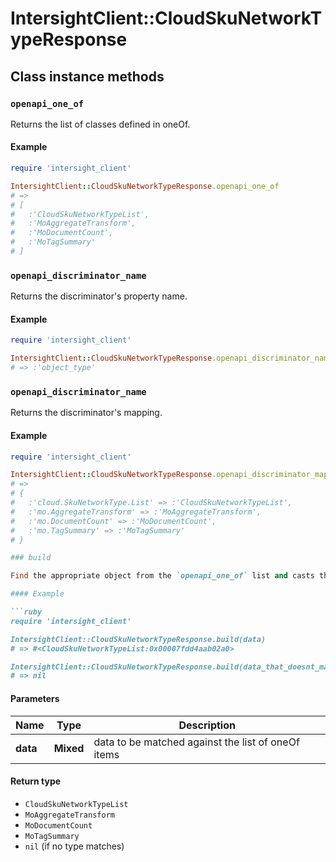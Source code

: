 # IntersightClient::CloudSkuNetworkTypeResponse

## Class instance methods

### `openapi_one_of`

Returns the list of classes defined in oneOf.

#### Example

```ruby
require 'intersight_client'

IntersightClient::CloudSkuNetworkTypeResponse.openapi_one_of
# =>
# [
#   :'CloudSkuNetworkTypeList',
#   :'MoAggregateTransform',
#   :'MoDocumentCount',
#   :'MoTagSummary'
# ]
```

### `openapi_discriminator_name`

Returns the discriminator's property name.

#### Example

```ruby
require 'intersight_client'

IntersightClient::CloudSkuNetworkTypeResponse.openapi_discriminator_name
# => :'object_type'
```

### `openapi_discriminator_name`

Returns the discriminator's mapping.

#### Example

```ruby
require 'intersight_client'

IntersightClient::CloudSkuNetworkTypeResponse.openapi_discriminator_mapping
# =>
# {
#   :'cloud.SkuNetworkType.List' => :'CloudSkuNetworkTypeList',
#   :'mo.AggregateTransform' => :'MoAggregateTransform',
#   :'mo.DocumentCount' => :'MoDocumentCount',
#   :'mo.TagSummary' => :'MoTagSummary'
# }

### build

Find the appropriate object from the `openapi_one_of` list and casts the data into it.

#### Example

```ruby
require 'intersight_client'

IntersightClient::CloudSkuNetworkTypeResponse.build(data)
# => #<CloudSkuNetworkTypeList:0x00007fdd4aab02a0>

IntersightClient::CloudSkuNetworkTypeResponse.build(data_that_doesnt_match)
# => nil
```

#### Parameters

| Name | Type | Description |
| ---- | ---- | ----------- |
| **data** | **Mixed** | data to be matched against the list of oneOf items |

#### Return type

- `CloudSkuNetworkTypeList`
- `MoAggregateTransform`
- `MoDocumentCount`
- `MoTagSummary`
- `nil` (if no type matches)

